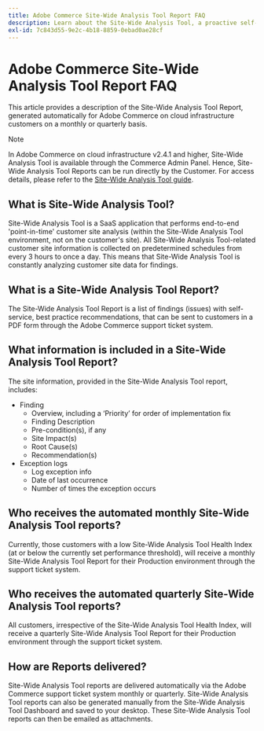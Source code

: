 ```yaml
---
title: Adobe Commerce Site-Wide Analysis Tool Report FAQ
description: Learn about the Site-Wide Analysis Tool, a proactive self-service tool and central repository that includes detailed system insights and recommendations to ensure the security and operability of your Adobe Commerce installation.
exl-id: 7c843d55-9e2c-4b18-8859-0ebad0ae28cf
---
```

# Adobe Commerce Site-Wide Analysis Tool Report FAQ

This article provides a description of the Site-Wide Analysis Tool Report, generated automatically for Adobe Commerce on cloud infrastructure customers on a monthly or quarterly basis.

>[!NOTE]
>
>In Adobe Commerce on cloud infrastructure v2.4.1 and higher, Site-Wide Analysis Tool is available through the Commerce Admin Panel. Hence, Site-Wide Analysis Tool Reports can be run directly by the Customer. For access details, please refer to the [Site-Wide Analysis Tool guide](https://experienceleague.adobe.com/docs/commerce-operations/tools/site-wide-analysis-tool/access.html).

## What is Site-Wide Analysis Tool?

Site-Wide Analysis Tool is a SaaS application that performs end-to-end 'point-in-time' customer site analysis (within the Site-Wide Analysis Tool environment, not on the customer's site). All Site-Wide Analysis Tool-related customer site information is collected on predetermined schedules from every 3 hours to once a day. This means that Site-Wide Analysis Tool is constantly analyzing customer site data for findings.

## What is a Site-Wide Analysis Tool Report?

The Site-Wide Analysis Tool Report is a list of findings (issues) with self-service, best practice recommendations, that can be sent to customers in a PDF form through the Adobe Commerce support ticket system.

## What information is included in a Site-Wide Analysis Tool Report?

The site information, provided in the Site-Wide Analysis Tool report, includes:

* Finding
  * Overview, including a ‘Priority’ for order of implementation fix
  * Finding Description
  * Pre-condition(s), if any
  * Site Impact(s)
  * Root Cause(s)
  * Recommendation(s)
* Exception logs
  * Log exception info
  * Date of last occurrence
  * Number of times the exception occurs
 
## Who receives the automated monthly Site-Wide Analysis Tool reports?

Currently, those customers with a low Site-Wide Analysis Tool Health Index (at or below the currently set performance threshold), will receive a monthly Site-Wide Analysis Tool Report for their Production environment through the support ticket system.

## Who receives the automated quarterly Site-Wide Analysis Tool reports?

All customers, irrespective of the Site-Wide Analysis Tool Health Index, will receive a quarterly Site-Wide Analysis Tool Report for their Production environment through the support ticket system.

## How are Reports delivered?

Site-Wide Analysis Tool reports are delivered automatically via the Adobe Commerce support ticket system monthly or quarterly. Site-Wide Analysis Tool reports can also be generated manually from the Site-Wide Analysis Tool Dashboard and saved to your desktop. These Site-Wide Analysis Tool reports can then be emailed as attachments.
